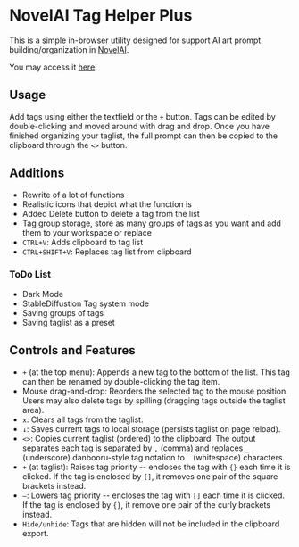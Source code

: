 # NovelAI Tag Helper Plus

This is a simple in-browser utility designed for support AI art prompt building/organization in [NovelAI](https://novelai.net/image).

You may access it [here](https://uiharukazari2008.github.io/novelai_taghelper/).

## Usage
Add tags using either the textfield or the `+` button. Tags can be edited by double-clicking and moved around with drag and drop. Once you have finished organizing your taglist, the full prompt can then be copied to the clipboard through the `<>` button.

## Additions
- Rewrite of a lot of functions
- Realistic icons that depict what the function is
- Added Delete button to delete a tag from the list
- Tag group storage, store as many groups of tags as you want and add them to your workspace or replace
- `CTRL+V`: Adds clipboard to tag list
- `CTRL+SHIFT+V`: Replaces tag list from clipboard

### ToDo List
- Dark Mode
- StableDiffustion Tag system mode
- Saving groups of tags
- Saving taglist as a preset

## Controls and Features

 - `+` (at the top menu): Appends a new tag to the bottom of the list. This tag can then be renamed by double-clicking the tag item.
 - Mouse drag-and-drop: Reorders the selected tag to the mouse position. Users may also delete tags by spilling (dragging tags outside the taglist area).
 - `x`: Clears all tags from the taglist.
 - `↓`: Saves current tags to local storage (persists taglist on page reload).
 - `<>`: Copies current taglist (ordered) to the clipboard. The output separates each tag is separated by `,` (comma) and replaces `_` (underscore) danbooru-style tag notation to ` ` (whitespace) characters.
 - `+` (at taglist): Raises tag priority -- encloses the tag with `{}` each time it is clicked. If the tag is enclosed by `[]`, it removes one pair of the square brackets instead.
 - `—`: Lowers tag priority -- encloses the tag with `[]` each time it is clicked. If the tag is enclosed by `{}`, it remove one pair of the curly brackets instead.
  - `Hide/unhide`: Tags that are hidden will not be included in the clipboard export.
